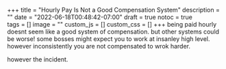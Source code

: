 +++
title = "Hourly Pay Is Not a Good Compensation System"
description = ""
date = "2022-06-18T00:48:42-07:00"
draft = true
notoc = true  
tags = []
image = ""
custom_js = []
custom_css = []
+++
being paid hourly doesnt seem like a good system of compensation. but other systems could be worse!
some bosses might expect you to work at insanley high level. however inconsistently you are not compensated to wrok harder. 

 however the incident. 

<!--more-->
